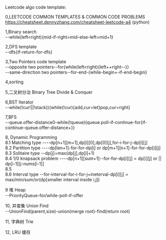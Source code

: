 Leetcode algo code template:

0,LEETCODE COMMON TEMPLATES & COMMON CODE PROBLEMS
https://cheatsheet.dennyzhang.com/cheatsheet-leetcode-a4 (python)

1,Binary search   
--while(left<right){mid-if-right=mid-else-left=mid+1}

2,DFS template                                                                                                            
--dfs{if-return-for-dfs}

3,Two Pointers code template                                           
--opposite two pointers--for{while(left<right){left++right--}}                                  
--same-direction two pointers--for-end-{while-begin+-if-end-begin}
        
4,sorting

5,⼆叉树分治 Binary Tree Divide & Conquer

6,BST Iterator                                                 
--while(!cur!||!stack)){while(!cur){add,cur=let}pop,cur=right}

7,BFS                                                       
--queue.offer-distance0-while(!queue){queue.poll-if-continue-for{if-continue-queue.offer-distance+}}
    
8, Dynamic Programming                                                                            
8.1 Matching type ----dp[n+1][m+1],dp[i][0],dp[0][j],for-i-for-j-dp[i][j]                                                                                
8.2 Partition type  ----dp[len+1]-for-for-dp[i] or dp[m+1][n+1]-for-for-dp[i][j]                                                                                
8.3 Solitaire type --dp[j]=max(dp[j],dp[i]+1)                                                               
8.4 1/0 knapsack problem ----dp[n+1][sum+1]--for-for-dp[i][j] = dp[i][j] or || dp[i-1][j-nums[i-1]]                                             
8.5                                                                                                                                                     
8.6 Interval type --for-interval-for-i-for-j+ineterval-dp[i][j] = max/min/sum/or(dp[smaller interval inside i,j])
                                                                                                            
9 堆 Heap                                                         
--PriorityQueue-for/while-poll-if-offer                                        
                                                                       
10, 并查集 Union Find                                                                                               
--UnionFind(parent,size)-union(merge root)-find(return root)                                                       
                                                                                                            
11, 字典树 Trie                                      
                                      
12, LRU 缓存
